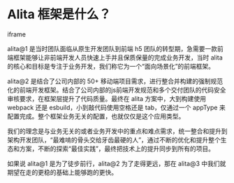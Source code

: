 # Alita 框架是什么？

iframe

alita@1 是当时团队面临从原生开发团队到前端 h5 团队的转型期，急需要一款前端框架能够让非前端开发人员快速上手并且保质保量的完成业务开发，当时 alita 的核心和目标是专注于业务开发，我们称它为一个“面向场景化”的前端框架。

alita@2 是结合了公司内部的 50+ 移动端项目需求，进行整合并构建的强制规范化的前端开发框架。结合了公司内部的js前端开发规范和多个交付团队的代码安全审核要求，在框架层提升了代码质量。最终在 alita 方案中，大到构建使用 webpack 还是 esbuild，小到敲代码使用空格还是 tab，仅通过一个 appType 来配置完成。整个框架业务无关的配置，也就仅仅是这个应用类型。

我们的理念是与业务无关的或者业务开发中的重点和难点需求，统一整合和提升到架构开发团队，“最难啃的骨头交给牙齿最硬的人”，通过不断的优化和提升整个生态和方案，不断的探索“最佳实践”，最终把技术上的提升同步到所有的项目。

如果说 alita@1 是为了徒步前行，alita@2 为了走得更远，那在 alita@3 中我们就期望在走的更稳的基础上能够跑的更快。
